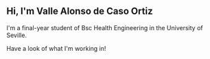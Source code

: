 
<!---
-  👋 Hi, I’m @vallealonsodc
- 👀 I’m interested in ...
- 🌱 I’m currently learning ...
- 💞️ I’m looking to collaborate on ...
- 📫 How to reach me ...

vallealonsodc/vallealonsodc is a ✨ special ✨ repository because its `README.md` (this file) appears on your GitHub profile.
You can click the Preview link to take a look at your changes.
--->

## Hi, I'm Valle Alonso de Caso Ortiz

I'm a final-year student of Bsc Health Engineering in the University of Seville.

Have a look of what I'm working in!


